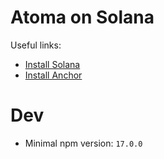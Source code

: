 # Atoma on Solana

Useful links:

- [Install Solana][solana-install]
- [Install Anchor][anchor-install]

# Dev

- Minimal npm version: `17.0.0`

[anchor-install]: https://www.anchor-lang.com/docs/installation
[solana-install]: https://docs.solanalabs.com/cli/install
